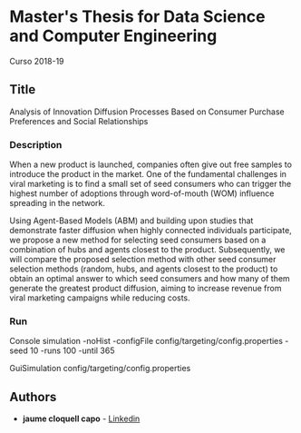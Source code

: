 # Master's Thesis for Data Science and Computer Engineering
Curso 2018-19

## Title

Analysis of Innovation Diffusion Processes Based on Consumer Purchase Preferences and Social Relationships

### Description

When a new product is launched, companies often give out free samples to introduce the product in the market. One of the fundamental challenges in viral marketing is to find a small set of seed consumers who can trigger the highest number of adoptions through word-of-mouth (WOM) influence spreading in the network.

Using Agent-Based Models (ABM) and building upon studies that demonstrate faster diffusion when highly connected individuals participate, we propose a new method for selecting seed consumers based on a combination of hubs and agents closest to the product. Subsequently, we will compare the proposed selection method with other seed consumer selection methods (random, hubs, and agents closest to the product) to obtain an optimal answer to which seed consumers and how many of them generate the greatest product diffusion, aiming to increase revenue from viral marketing campaigns while reducing costs.

### Run

Console simulation
-noHist -configFile config/targeting/config.properties -seed 10 -runs 100 -until 365

GuiSimulation
config/targeting/config.properties


## Authors

* **jaume cloquell capo** - [Linkedin](https://www.linkedin.com/in/jaume-cloquell-119765b7)

